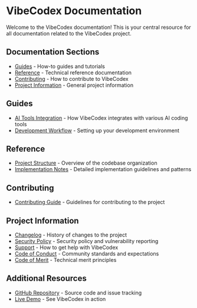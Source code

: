 # VibeCodex Documentation

Welcome to the VibeCodex documentation! This is your central resource for all documentation related to the VibeCodex project.

## Documentation Sections

- [Guides](#guides) - How-to guides and tutorials
- [Reference](#reference) - Technical reference documentation
- [Contributing](#contributing) - How to contribute to VibeCodex
- [Project Information](#project-information) - General project information

## Guides

- [AI Tools Integration](./guides/ai-tools-integration.md) - How VibeCodex integrates with various AI coding tools
- [Development Workflow](./guides/development-workflow.md) - Setting up your development environment

## Reference

- [Project Structure](./reference/project-structure.md) - Overview of the codebase organization
- [Implementation Notes](./reference/implementation-notes.md) - Detailed implementation guidelines and patterns

## Contributing

- [Contributing Guide](./CONTRIBUTING.md) - Guidelines for contributing to the project

## Project Information

- [Changelog](./CHANGELOG.md) - History of changes to the project
- [Security Policy](../SECURITY.md) - Security policy and vulnerability reporting
- [Support](../SUPPORT.md) - How to get help with VibeCodex
- [Code of Conduct](../CODE_OF_CONDUCT.md) - Community standards and expectations
- [Code of Merit](../CODE_OF_MERIT.md) - Technical merit principles

## Additional Resources

- [GitHub Repository](https://github.com/jalcantarab/v0-vibecodex) - Source code and issue tracking
- [Live Demo](https://vibecodex.vercel.app) - See VibeCodex in action
